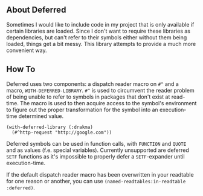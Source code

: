 About Deferred
--------------
Sometimes I would like to include code in my project that is only available if certain libraries are loaded. Since I don't want to require these libraries as dependencies, but can't refer to their symbols either without them being loaded, things get a bit messy. This library attempts to provide a much more convenient way.

How To
------
Deferred uses two components: a dispatch reader macro on `#^` and a macro, `WITH-DEFERRED-LIBRARY`. `#^` is used to circumvent the reader problem of being unable to refer to symbols in packages that don't exist at read-time. The macro is used to then acquire access to the symbol's environment to figure out the proper transformation for the symbol into an execution-time determined value.

```
(with-deferred-library (:drakma)
  (#^http-request "http://google.com"))
```

Deferred symbols can be used in function calls, with `FUNCTION` and `QUOTE` and as values (f.e. special variables). Currently unsupported are deferred `SETF` functions as it's impossible to properly defer a `SETF`-expander until execution-time.

If the default dispatch reader macro has been overwritten in your readtable for one reason or another, you can use `(named-readtables:in-readtable :deferred)`.
